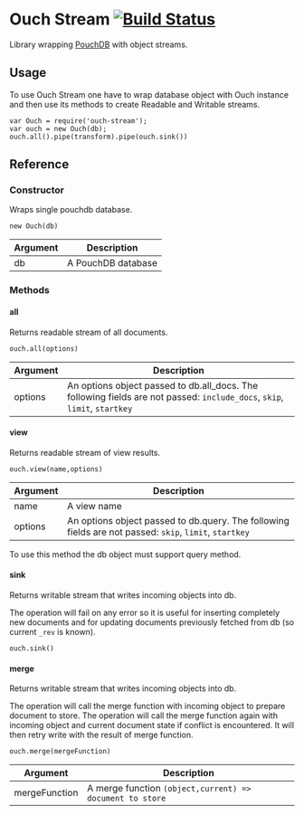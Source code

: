 # Ouch Stream [![Build Status](https://travis-ci.org/AGrzes/ouch-stream.svg?branch=master)](https://travis-ci.org/AGrzes/ouch-stream)
Library wrapping [PouchDB](https://pouchdb.com/) with object streams.

## Usage
To use Ouch Stream one have to wrap database object with Ouch instance and then use its methods to create Readable and Writable streams.

    var Ouch = require('ouch-stream');
    var ouch = new Ouch(db);
    ouch.all().pipe(transform).pipe(ouch.sink())

## Reference
### Constructor
Wraps single pouchdb database.

    new Ouch(db)

|Argument| Description|
|---|---|
| db | A PouchDB database |

### Methods
#### all
Returns readable stream of all documents.

    ouch.all(options)

|Argument| Description|
|---|---|
| options | An options object passed to db.all_docs. The following fields are not passed: `include_docs`, `skip`, `limit`, `startkey` |

#### view
Returns readable stream of view results.

    ouch.view(name,options)

|Argument| Description|
|---|---|
| name | A view name |
| options | An options object passed to db.query. The following fields are not passed: `skip`, `limit`, `startkey` |

To use this method the db object must support query method.

#### sink
Returns writable stream that writes incoming objects into db. 

The operation will fail on any error so it is useful for inserting completely new documents and for updating documents previously fetched from db (so current `_rev` is known). 

    ouch.sink()

#### merge
Returns writable stream that writes incoming objects into db. 

The operation will call the merge function with incoming object to prepare document to store. The operation will call the merge function again with incoming object and current document state if conflict is encountered. It will then retry write with the result of merge function.

    ouch.merge(mergeFunction)    

|Argument| Description|
|---|---|
| mergeFunction | A merge function `(object,current) => document to store`  |

